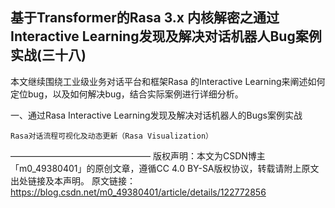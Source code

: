 ## 基于Transformer的Rasa 3.x 内核解密之通过Interactive Learning发现及解决对话机器人Bug案例实战(三十八)

本文继续围绕工业级业务对话平台和框架Rasa 的Interactive Learning来阐述如何定位bug，以及如何解决bug，结合实际案例进行详细分析。

一、通过Rasa Interactive Learning发现及解决对话机器人的Bugs案例实战

    Rasa对话流程可视化及动态更新（Rasa Visualization）


————————————————
版权声明：本文为CSDN博主「m0_49380401」的原创文章，遵循CC 4.0 BY-SA版权协议，转载请附上原文出处链接及本声明。
原文链接：https://blog.csdn.net/m0_49380401/article/details/122772856

